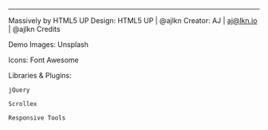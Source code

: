 - - - - - - - - - - - - - - - - - - - - - - - - - - - - - - - - - - - - - - - - - - - - - - - - - - - - - - - - - - - - - - - - - - - - - - - - - - - - - - - - - - - - - - - - - - - - - - - - - - - - - - - - - - - - - - - - - - - - - - - - - - - - - - - - - - - - - - - - - - 
Massively by HTML5 UP
Design: HTML5 UP | @ajlkn
Creator: AJ | aj@lkn.io | @ajlkn
Credits

Demo Images:
Unsplash

Icons:
Font Awesome

Libraries & Plugins:

    jQuery

    Scrollex

    Responsive Tools
